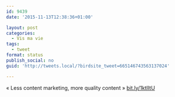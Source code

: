```yaml
---
id: 9439
date: '2015-11-13T12:38:36+01:00'

layout: post
categories:
  - Vis ma vie
tags:
  - tweet
format: status
publish_social: no
guid: 'http://tweets.local/?birdsite_tweet=665146743563137024'

---
```


« Less content marketing, more quality content » [bit.ly/1ktIItU](http://bit.ly/1ktIItU)